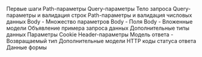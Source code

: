 Первые шаги
Path-параметры
Query-параметры
Тело запроса
Query-параметры и валидация строк
Path-параметры и валидация числовых данных
Body - Множество параметров
Body - Поля
Body - Вложенные модели
Объявление примера запроса данных
Дополнительные типы данных
Параметры Cookie
Header-параметры
Модель ответа - Возвращаемый тип
Дополнительные модели
HTTP коды статуса ответа
Данные формы
